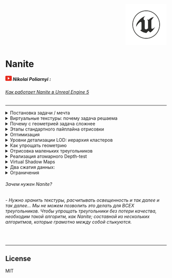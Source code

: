 <p align="right">
	<img src="resources/pictures/UnrealEngine-128x128.png" alt="Unreal Engine">
</p>

# Nanite

##### ![Youtube](resources/pictures/Youtube-20x16.png) Nikolai Poliarnyi :
###### *[Как работает Nanite в Unreal Engine 5](https://www.youtube.com/watch?v=ltUzX1IR9JI&ab_channel=NikolaiPoliarnyi)*
- - -

<details>

<summary>Постановка задачи / мечта</summary>

|  | Кино | Игры|
|:------|:------:|:------:|
| Отрисовка | Offline | Realtime ${1\over 60}$ |
| Скорость обработки | Высокое качество | Бюджет качества |
| Подготовка ассетов | **Оригинал** | **Упрощаем assets** |

> Боль игр: Упрощение assets
>> * Время людей
>> * Специфика задачи
>> * Деньги

> Боль кино: Отрисовка
>> * Не хочется долго ждать результата

##### Хотим отдать задачу «упрощение assets» движку Unreal Engine, чтобы удовлетворить все запросы

[//]: # (--- Конец вкладки: Постановка задачи ---)

<br />

</details>

<details>
<summary>Виртуальные текстуры: почему задача решаема</summary>

#### Id Tech
###### Компания, разработавшая популярные игры, засчет технологического прорыва:
> Doom, Quake, <ins>Rage</ins>

###### Они и придумали виртуальные текстуры (ранее назывались Mega Texture, прижилось Virtual Texture)

<br />

<details>
<summary>Mip Map:</summary>

<br />

<details>
<summary>

###### Наглядный пример Mip Map

</summary>

![MipMap](https://github.com/furokl/Nanite/blob/main/resources/pictures/MipMap-660x440.png)

[//]: # (--- Конец изображения: Наглядный пример Mip Map ---)

</details>

###### Есть тяжелая по тем меркам текстура ландшафта 16к х 16к
> * ! Не влезает в память видеокарты (VRAM)
> * ! Нужно перерисовывать большой обьем информации

<details>
<summary>

###### (Смотреть изображение)

</summary>

![HighResolutionN1](https://github.com/furokl/Nanite/blob/main/resources/pictures/HighResolutionN1-581x430.png)

[//]: # (--- Конец изображения: Highmap resolution №1 ---)

</details>

<br />

###### * Если объект находится далеко, он может быть не виден персонажу или являться одним пикселем
###### Напрашивается разделить ландшафт на окрестности
> * Рядом с персонажем оригинальное качество
> * По удалению от него уменьшать разрешение
###### *<ins>Mip Map</ins> - Версия текстуры у которой есть разные уровни детализации* 

<details>
<summary>

###### (Смотреть изображение)

</summary>

![HighResolutionN2](https://github.com/furokl/Nanite/blob/main/resources/pictures/HighResolutionN2-579x396.png)

[//]: # (--- Конец изображения: Highmap resolution №2 ---)

</details>

<br />

###### Это все еще не решает проблему с объемом видеопамяти (VRAM)
> ! Теперь необходимо иметь несколько сжатых версий одной и той же текстуры

<details>
<summary>

###### (Смотреть изображение)

</summary>

![HighResolutionN3](https://github.com/furokl/Nanite/blob/main/resources/pictures/HighResolutionN3-681x544.png)

[//]: # (--- Конец изображения: Highmap resolution №3 ---)

</details>

<br />

###### Тогда мы будем хранить в видеопамяти только разбитые окрестности.
> * В конечном итоге должно выйти, что объем видеопамяти равен кол-ву пикселей монитора
> * Перестаем зависить от разрешения текстуры
###### НО
> * ! Мы предполагаем, что можем автоматически определить какие части текстуры нужны
> * ! Мы предполагаем, что кто-то сам положит в видеопамять эти окрестности

<details>
<summary>

###### (Смотреть изображение)

</summary>

![HighResolutionN4](https://github.com/furokl/Nanite/blob/main/resources/pictures/HighResolutionN4-666x516.png)

[//]: # (--- Конец изображения: Highmap resolution №4 ---)

</details>

[//]: # (--- Конец вкладки: Mip Map ---)

</details>

<details>
<summary>Рендер</summary>

###### 1. Первый проход (GPU)
###### Мы смотрим на объект и проецируем его на экран
###### Чтобы скомпенсировать: чем дальше объект от игрока, тем меньше у этого объекта уровень детальности, чтобы пиксель стал сопоставим с пикселем на экране
> * Знаем размер проекции
> * Знаем уровень Mip Map

<details>
<summary>

###### (Смотреть изображение)

</summary>

![RenderN1](https://github.com/furokl/Nanite/blob/main/resources/pictures/RenderN1-590x337.png)

[//]: # (--- Конец изображения: Render №1 ---)

</details>

###### 2. Второй проход (CPU)
###### Процессор смотрит на картину: там перечислено, что нужно для построения кадра
> В Кэше хранится информация о окрестностях, что уже лежат в видеопамяти
>> Если её нет, инициализируем эту информацию.

<details>
<summary>

###### (Смотреть изображение)

</summary>

![RenderN2](https://github.com/furokl/Nanite/blob/main/resources/pictures/RenderN2-741x375.png)

[//]: # (--- Конец изображения: Render №2 ---)

</details>

###### 3. Третий проход
###### Мы гарантировали, что вся информация на картинке прогружена
###### Рисуем виртуальную текстуру на тех уровнях разрешения, на которых нужно с учетом расстояния до персонажа
> Помним, VRAM пропорционально числу пикселей на экране
###### НО
> Гарантирует ли это Readltime? ${1\over 60}$
>> * Все быстро работает за исключением ожидания подгрузки данных в VRAM (пункт 2)
>> * Повезло, если текстура влезла в оперативную память, PCI-E шина может и справится; но <ins>придется ограничивать свободу художника</ins>

<details>
<summary>

###### (Смотреть изображение)

</summary>

![RenderN3](https://github.com/furokl/Nanite/blob/main/resources/pictures/RenderN3-464x345.png)

[//]: # (--- Конец изображения: Render №3 ---)

</details>

###### Что делать?
###### Пусть инициализация подгрузки будет происходить асихронно
###### В свою очередь, прорисовка начнется сразу с тем, что есть
> * Будем всегда держать в VRAM низкодетализированную версию
>> * Если информация о окрестностях есть, заменяем низкодетализированную версию
###### *<ins>Streaming</ins> - Процесс запроса + асихронной подргузки*

[//]: # (--- Конец вкладки: Рендер ---)

</details>

<br />

[//]: # (--- Конец вкладки: Виртуальные текстуры: почему задача решаема ---)

</details>

<details>
<summary>Почему с геометрией задача сложнее</summary>

###### Есть чуйка, что мы можем применить Streaming в том числе к геометрии
###### Однако, стоит отметить, что задача связанная с геометрией не тривиально адаптируется:
> * 2D картинка фильтруема
> * Работаем с регулярной структурой нашей картинки
>> При упрощении 4 пикселя в 1, мы можем просто усреднить их цвет
###### С геометрией мы работаем с большим множеством треугольников
> * Даже если треугольники находятся рядом, мы не можем их упрощать или усреднять

[//]: # (--- Конец вкладки: Почему с геометрией задача сложнее ---)

<br />

</details>

<details>

<summary>Этапы стандартного пайплайна отрисовки</summary>

###### Рассмотрим случай стандартного OpenGL пайплайна
###### (Камера игрока смотрит на вход в пещеру)
###### Видеокарта, с наивной точки зрения, пытается проицировать ВСЮ пещеру на экран, но мы видим лишь ближайшую поверхность

<br />

###### **1. Vertex shader**

<details>
<summary>

###### (Смотреть изображение)

</summary>

![PipelineN1](https://github.com/furokl/Nanite/blob/main/resources/pictures/PipelineN1-464x250.png)

[//]: # (--- Конец изображения: Pipeline №1 ---)

</details>

###### Ближайшую поверхность мы видим из-за Frame buffer / Depth buffer, это еще один виртуальный экран:
> * Вместо цвета храним глубину (float), он же *<ins>Z / depth<</ins>*
> * Побеждает цвет с самой меньшей глубиной
###### Также изображение, находящееся за пределами угла обзора, не будет расчитываться
###### *<ins>Frustum culling</ins> - отсечение геометрии вне видимости игрока*

<br />

<details>
<summary>

###### (Смотреть изображение)

</summary>

![PipelineN2](https://github.com/furokl/Nanite/blob/main/resources/pictures/PipelineN2-218x90.png)

[//]: # (--- Конец изображения: Pipeline №2 ---)

</details>

###### **2. Rasterization**

###### *<ins>Растаризация</ins> - преобразует каждый треугольник в фрагменты (набор пикселей)*
###### У нас есть информация о трех вершинах и нам интересны пиксели находящиеся в треугольнике

<br />

###### **3. Fragment Shader**

###### *<ins>Фрагмент шейдер</ins> - обрабатывает отдельные фрагменты, строя корректное изображение*
###### Шейдер расчитывает такие параметры как:
> * Z
> * UV
> * Color
> * Lighting
>> И на выходе получаем RGB, если победили по <ins>Z-тесту</ins>

[//]: # (--- Конец вкладки: Этапы стандартного пайплайна отрисовки ---)

<br />

</details>

<details>

<summary>Оптимизация</summary>

###### ! Асимптотика Vertex shader вышла O(N), где N - число треугольников, что не может нас устраивать

<details>

<summary>Кластеризация</summary>

###### Объединим треугольники по 128, каждую такую область возьмем в Bounding Box
> * Если Box не подходит - делаем frusting culling для всех треугольников
> * Если Box частично / полностью заходит - рассматриваем треугольники более подробно

<details>
<summary>

###### (Смотреть изображение)

</summary>

![Clustering](https://github.com/furokl/Nanite/blob/main/resources/pictures/Clustering-336x393.png)

[//]: # (--- Конец изображения: Кластеризация ---)

</details>

[//]: # (--- Конец вкладки: Кластеризация ---)

</details>

<details>

<summary>Иерархический Z Buffer</summary>

###### Представим, что у нас появилось видение с различными глубинами
###### Возьмем тот же кластер Bounding Box в Depth Buffer
> * Не нужно делать Вершинный шейдер
> * Не нужно делать Растаризацию
> * ! Нужно обработать большое количество значений Z
###### Тогда продолжаем сжимать изображение до тех пор, пока не дойдем до константного значения, к примеру до 1 или 4 пикселя
> * Теперь можем осуществлять Z-Тест, если провалили проверку, эти 128 треугольников нас не интересуют
> * ! Кто дал буфер глубины?

<details>
<summary>

###### (Смотреть изображение)

</summary>

![HierarhicalBuffer](https://github.com/furokl/Nanite/blob/main/resources/pictures/HierarhicalBuffer-112x30.png)

[//]: # (--- Конец изображения: Иерархический Z Buffer ---)

</details>

###### Проекция кадров в VR:

###### Боль: при быстром движении головой, появлялись микрофризы
###### Каждый кадр - Depth Buffer + RGB
###### Будем не перерисовывать каждый кадр, а менять уже существующий, проецируя основную часть экрана
> + Плавное изображение в движении
> - Дольше отрисовка новых обьектов

<details>
<summary>

###### (Смотреть изображение)

</summary>

![VR](https://github.com/furokl/Nanite/blob/main/resources/pictures/VR-282x198.png)

[//]: # (--- Конец изображения: VR ---)

</details>

###### Точно также, как с VR: применяем иерархический Z Buffer на основе предыдущего кадра
> Удобнее запомнить, какие треугольники победили по Z-Тесту на основной части экрана

<br />

[//]: # (--- Конец вкладки: Иерархический Z Buffer ---)

</details>

<details>

<summary>Фрагментный шейдер</summary>

###### Нет смысла расчитывать UV, Color, Lighting, если не победили по Z-Тесту
###### Следовало бы разбить данный шейдер на 2 части:
> * Z-Test
> * Material (UV, Color, Lighting -> RGB)
###### Заметим, что можно оставить растаризацию на первом этапе, для этого надо знать
> * Z
> * Номер объекта
> * Номер треугольника 

[//]: # (--- Конец вкладки: ---)

</details>

[//]: # (--- Конец вкладки: Оптимизация ---)

<br />

</details>

<details>

<summary>Уровни детализации LOD: иерархия кластеров</summary>

###### Попробуем составить дерево кластеров:
###### (Прям представляем бинарное дерево, где его элементы 128 треугольников)
> * Объединяем 2 соседних кластера
> * Упрощаем в 2 раза
>> ! Проблема со швами

<details>
<summary>

###### (Смотреть изображение)

</summary>

![HierarhicalClasters](https://github.com/furokl/Nanite/blob/main/resources/pictures/HierarhicalClasters-349x175.png)

[//]: # (--- Конец изображения: Иерархия кластеров ---)

</details>

###### На границах, стыковках кластеров разной детализации будет проблема со швами - их необходимо **заморозить**
> ! Сталкиваемся с тем, что приходится замараживать все дерево на одном уровне
###### Чтобы решить проблему со швами без столь сильной заморозки, следует сделать больше детей; разные вариации кластеров
###### **Пример с Unreal Engine:**
> * Объединяем 4 соседних кластера
> * Упрощаем в 2 раза
> * Делим на 2

<details>
<summary>

###### (Смотреть изображение)

</summary>

![HierarhicalClasters](https://github.com/furokl/Nanite/blob/main/resources/pictures/HierarhicalClastersN2-491x147.png)

[//]: # (--- Конец изображения: Иерархия кластеров ---)

</details>

###### Как и с виртуальными текстурами, мы не храним всю иерархию кластеров:
> * Самую 'верхушку' помещаем в VRAM
> * Детали запрашиваем у CPU
###### Также важно: если объект принадлежит нам целиком, мы его можем объединять с другими объектами;
> Проблема со швами в этом случае не повторится

[//]: # (--- Конец вкладки: Уровни детализации LOD ---)

</details>

<details>

<summary>Как упрощать геометрию</summary>

###### Edge Collapse (Схлопывание точек)
###### QSlim, Quadric Error Metrix (QEM), 4x4 matrix Q per vertex V

<details>
<summary>

###### (Смотреть изображение)

</summary>

![SimpleGeometryN1](https://github.com/furokl/Nanite/blob/main/resources/pictures/SimpleGeometryN1-290x129.png)

[//]: # (--- Конец изображения: SimpleGeometryN1 ---)

</details>

###### Какие ребра надо схлопывать?
> Те, которые минимально ухудшат качество (нанесут минимальную ошибку)
###### *<ins>Ошибка</ins> - изменение при схлопывание ребра*
###### * Вершина - пересечение плоскостей, тогда:
###### **<ins>Ошибка</ins> - расстояние вершины до всех плоскостей** $$Error = \sum dist^2$$
> * Изначально Error = 0.0
> * Представляет собой матрицу 4x4
>> * Обладает свойством *аддитивности* - можем добавлять новые и новые плоскости

</br >

###### Как это происходит?
###### Пусть мы схлопываем две вершины в одну $$\left( V_1, V_2 \right) → V$$
###### Квадрики запоминают положение плоскостей и ошибка будет равно сумме квадриков $$\left( Q_1, Q_2 \right) → \vec{Q} = Q_1 + Q_2$$
> Ставим новую вершину не обязательно 'по серединке' (относится к изображению выше), а минимизурая значение ошибки

[//]: # (--- Конец вкладки: Как упрощать геометрию ---)

<br />

</details>

<details>

<summary>Отрисовка маленьких треугольников</summary>

###### Вспомним один из этапов пайплайна:
###### *<ins>Растаризация</ins> - преобразует каждый треугольник в фрагменты (набор пикселей)*
> * Неоходимо большие треугольники разбить на малые, чтобы привлечь как можно больше потоков
> * Маленькие разбить на более крупные, для балансировки
###### Когда у нас высокая детализация, многие треугольники сходятся в один пиксель.
###### **Можем не грузить видеокарту - сразу рисуем этот пиксель!**
> * Большие треугольники - hardware растаризатор
> * Маленькие треугольники - software растаризатор
>> * Знаем Depth
>> * Знаем Instance объекта
>> * Знаем Треугольник ID

[//]: # (--- Конец вкладки: Отрисовка маленьких треугольников ---)

<br />

</details>

<details>

<summary>Реализация атомарного Depth-test</summary>

###### Пусть есть два пикселя в одном месте с глубинами 
> * Z = 5, Id = 55
> * Z = 4, Id = 44
###### И пусть первым считали Id 55, Z = 5 - записываем
###### Допустим, поток (1) пока не успел полностью обработать его, затупил, просто записал в import
###### Другой поток (2) пытается записать Id 44, Z = 4 - рисует пиксель
###### И вдруг проснулся поток (1) <ins>переписал</ins> значение на 5

<details>

<summary>

###### (Смотреть изображение)

</summary>

![AtomZBuffer-248x272](https://github.com/furokl/Nanite/blob/main/resources/pictures/AtomZBuffer-248x272.png)

[//]: # (--- Конец изображения: AtomZBuffer ---)

</details>

###### Что делать? 

###### **Unreal Engine:**
###### Разбиваем Z-тест на атомарные операции (64-bit atomics)

| 30 | 27 | 7 |
|:------:|:------:|:------:|
| Z/Depth | Index кластера (видимого) | Index треугольника |

> * Напрашивает мой вопрос: зачем, казалось бы, так много места под Z/Depth?
> * Вопрос с видео: не маловато ли места под Index кластера?
>> Ответ автора: нет ответа на этот вопрос, но можно:
>>> * Уменишь место под Z/Depth
>>> * Использовать 128-bit atomic
>>> * Сделать несколько рендер буферов

###### **Обсуждение: они делали презентацию, где на модели 128 млрд треугольников и наверняка все это не просто так**

[//]: # (--- Конец вкладки: Реализация атомарного Depth-test ---)

<br />

</details>

<details>

<summary>Virtual Shadow Maps</summary>

###### Как во всей этой парадигме выглядит реализация теней?
###### Пусть есть игрок, который видит перед собой скалу, в ней ей впадины и рядом источник освещения

<details>

<summary>

###### (Смотреть изображение)

</summary>

![VirtualShadowMaps](https://github.com/furokl/Nanite/blob/main/resources/pictures/VirtualShadowMaps-467x277.png)

[//]: # (--- Конец изображения: VirtualShadowMaps ---)

</details>

###### Проецируем треугольники на фонарик
###### Строим глубину до какого расстояния видит этот фонарь (Иерархический Z-Buffer)
> * Что близко - строим в оригинальном разрешение
> * Что подальше - определяем уровень детальности Z-Buffer
###### После этого:
>> * Растаризуем всю сцену, используя иерархию Z-buffer кластеров
>> * Растаризуем кластерам их фонарик
###### Получаем HZB в котором отмечено, что нужно и что нет (вспомним секции)
###### Результат такой же, что и в пункте **Рендер**, получили Виртуальную текстуру пропорциональное кол-ву пикселей на экране
[//]: # (--- Конец вкладки: Virtual Shadow Maps ---)

<br />

</details>

<details>

<summary>Два сжатия данных:</summary>

###### 1. **VRAM, RAM**
###### Хотим модель массого параллелизма
###### Хотим уметь все это распаковывать

###### 2. **Disk**
###### Хотим сжимать как можно сильнее
> Готовы выполнять сжатие последовательно, зато максимально эффективно

###### Результаты:
###### Оригинал: 433 Миллиона треугольников, вес 25.9 Гб
###### Сжатие для эффективной декомпрессии: 7.67 Гб
###### Сжатия для диска: 4.61 Гб

[//]: # (--- Конец вкладки: Два сжатия данных: ---)

<br />

</details>

<details>

<summary>Ограничения</summary>

###### Не поддерживается анимация!
> * Что-то двигается → Меняется логика:
>> * Какие объекты рядом
>> * Где швы есть, где швы разъединились
>> * Понимание, где какая-ошибка накапливается, она становится неактуальной
###### Статичные объекты отрисовываем с помощью Nanite, Динамические - традиционным способом
[//]: # (--- Конец вкладки: Два сжатия данных: ---)

<br />

</details>

###### Зачем нужен Nanite?
###### - Нужно хранить текстуры, расчитывать освещенность и так далее и так далее... Мы не можем позволить это делать для ВСЕХ треугольников. Чтобы упрощать треугольники без потери качества, необходим такой алгоритм, как Nanite; составной из нескольких алгоритмов, которые грамотно между собой стыкуются.

<br />

- - -

## License

MIT

[//]: # (Created on 23/12/2023)
[//]: # (By furokl)
